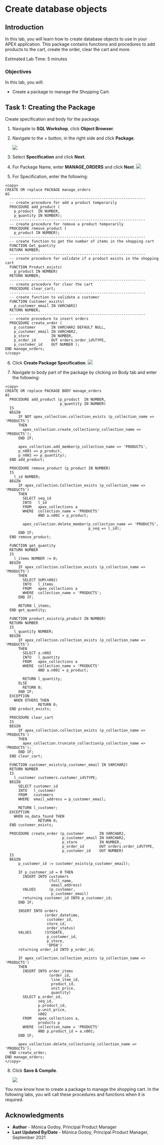 # Create database objects

## Introduction

In this lab, you will learn how to create database objects to use in your APEX application. This package contains functions and procedures to add products to the cart, create the order, clear the cart and more.

Estimated Lab Time: 5 minutes

### Objectives
In this lab, you will:
- Create a package to manage the Shopping Cart.

## Task 1: Creating the Package
Create specification and body for the package.

1. Navigate to **SQL Workshop**, click **Object Browser**.
2. Navigate to the + button, in the right side and click **Package**.

    ![](images/create-package.png " ")

3. Select **Specification** and click **Next**.

4. For Package Name, enter **MANAGE_ORDERS** and click **Next**.
    ![](images/create-package2.png " ")
5. For Specification, enter the following:

```
<copy>
CREATE OR replace PACKAGE manage_orders
AS
  --------------------------------------------------------------
  -- create procedure for add a product temporarily
  PROCEDURE add_product (
    p_product  IN NUMBER,
    p_quantity IN NUMBER);
  --------------------------------------------------------------
  -- create procedure for remove a product temporarily
  PROCEDURE remove_product (
    p_product IN NUMBER);
  --------------------------------------------------------------
  -- create function to get the number of items in the shopping cart
  FUNCTION Get_quantity
  RETURN NUMBER;
  --------------------------------------------------------------
  -- create procedure for validate if a product exists in the shopping cart
  FUNCTION Product_exists(
    p_product IN NUMBER)
  RETURN NUMBER;
  --------------------------------------------------------------
  -- create procedure for clear the cart
  PROCEDURE clear_cart;
  --------------------------------------------------------------
  -- create function to validate a customer
  FUNCTION Customer_exists(
    p_customer_email IN VARCHAR2)
  RETURN NUMBER;
  --------------------------------------------------------------
  -- create procedure to insert orders
  PROCEDURE create_order (
    p_customer       IN VARCHAR2 DEFAULT NULL,
    p_customer_email IN VARCHAR2,
    p_store          IN NUMBER,
    p_order_id       OUT orders.order_id%TYPE,
    p_customer_id    OUT NUMBER );
END manage_orders; 
</copy>
```

6. Click **Create Package Specification**.
    ![](images/create-specification.png " ")

7. Navigate to body part of the package by clicking on Body tab and enter the following:

```
<copy>
CREATE OR replace PACKAGE BODY manage_orders
AS
  PROCEDURE add_product (p_product  IN NUMBER,
                         p_quantity IN NUMBER)
  IS
  BEGIN
      IF NOT apex_collection.collection_exists (p_collection_name => 'PRODUCTS')
      THEN
        apex_collection.create_collection(p_collection_name => 'PRODUCTS');
      END IF;

      apex_collection.add_member(p_collection_name => 'PRODUCTS',
      p_n001 => p_product,
      p_n002 => p_quantity);
  END add_product;

  PROCEDURE remove_product (p_product IN NUMBER)
  IS
    l_id NUMBER;
  BEGIN
      IF apex_collection.Collection_exists (p_collection_name => 'PRODUCTS')
      THEN
        SELECT seq_id
        INTO   l_id
        FROM   apex_collections a
        WHERE  collection_name = 'PRODUCTS'
               AND a.n001 = p_product;

        apex_collection.delete_member(p_collection_name => 'PRODUCTS', 
                                      p_seq => l_id);
      END IF;
  END remove_product;

  FUNCTION get_quantity
  RETURN NUMBER
  IS
    l_items NUMBER := 0;
  BEGIN
      IF apex_collection.collection_exists (p_collection_name => 'PRODUCTS')
      THEN
        SELECT SUM(n002)
        INTO   l_items
        FROM   apex_collections a
        WHERE  collection_name = 'PRODUCTS';
      END IF;

      RETURN l_items;
  END get_quantity;

  FUNCTION product_exists(p_product IN NUMBER)
  RETURN NUMBER
  IS
    l_quantity NUMBER;
  BEGIN
      IF apex_collection.collection_exists (p_collection_name => 'PRODUCTS')
      THEN
        SELECT a.n002
        INTO   l_quantity
        FROM   apex_collections a
        WHERE  collection_name = 'PRODUCTS'
               AND a.n001 = p_product;

        RETURN l_quantity;
      ELSE
        RETURN 0;
      END IF;
  EXCEPTION
    WHEN OTHERS THEN
               RETURN 0;
  END product_exists;

  PROCEDURE clear_cart
  IS
  BEGIN
      IF apex_collection.collection_exists (p_collection_name => 'PRODUCTS')
      THEN
        apex_collection.truncate_collection(p_collection_name => 'PRODUCTS');
      END IF;
  END clear_cart;

  FUNCTION customer_exists(p_customer_email IN VARCHAR2)
  RETURN NUMBER
  IS
    l_customer customers.customer_id%TYPE;
  BEGIN
      SELECT customer_id
      INTO   l_customer
      FROM   customers
      WHERE  email_address = p_customer_email;

      RETURN l_customer;
  EXCEPTION
    WHEN no_data_found THEN
               RETURN 0;
  END customer_exists;

  PROCEDURE create_order (p_customer       IN VARCHAR2,
                          p_customer_email IN VARCHAR2,
                          p_store          IN NUMBER,
                          p_order_id       OUT orders.order_id%TYPE,
                          p_customer_id    OUT NUMBER)
  IS
  BEGIN
      p_customer_id := customer_exists(p_customer_email);

      IF p_customer_id = 0 THEN
        INSERT INTO customers
                    (full_name,
                     email_address)
        VALUES      (p_customer,
                     p_customer_email)
        returning customer_id INTO p_customer_id;
      END IF;

      INSERT INTO orders
                  (order_datetime,
                   customer_id,
                   store_id,
                   order_status)
      VALUES      (SYSDATE,
                   p_customer_id,
                   p_store,
                   'OPEN')
      returning order_id INTO p_order_id;

      IF apex_collection.collection_exists (p_collection_name => 'PRODUCTS')
      THEN
        INSERT INTO order_items
                    (order_id,
                     line_item_id,
                     product_id,
                     unit_price,
                     quantity)
        SELECT p_order_id,
               seq_id,
               p.product_id,
               p.unit_price,
               n002
        FROM   apex_collections a,
               products p
        WHERE  collection_name = 'PRODUCTS'
               AND p.product_id = a.n001;
      END IF;

      apex_collection.delete_collection(p_collection_name => 'PRODUCTS');
  END create_order;
END manage_orders; 
</copy>
```

8. Click **Save & Compile**.

    ![](images/create-body.png " ")


You now know how to create a package to manage the shopping cart. In the following labs, you will call these procedures and functions when it is required.

## **Acknowledgments**

- **Author** - Mónica Godoy, Principal Product Manager
- **Last Updated By/Date** - Mónica Godoy, Principal Product Manager, September 2021